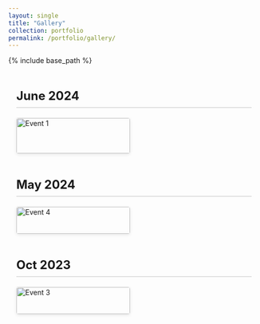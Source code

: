 ```yaml
---
layout: single
title: "Gallery"
collection: portfolio
permalink: /portfolio/gallery/
---
```


{% include base_path %}

<style>
  /* outer spacing */
  .gallery-timeline {
    max-width: 900px;
    margin: 2rem auto;
    padding: 0 1rem;
  }

  /* date headings */
  .gallery-timeline h2 {
    margin-top: 3rem;
    font-size: 1.5rem;
    border-bottom: 2px solid #e0e0e0;
    padding-bottom: 0.5rem;
    color: currentColor;
  }

  /* grid wrapper */
  .gallery-grid {
    display: grid;
    grid-template-columns: repeat(auto-fill, minmax(200px,1fr));
    grid-gap: 1rem;
    margin-top: 1rem;
  }

  /* each image + caption */
  .gallery-grid figure {
    margin: 0;
    background: var(--color-canvas-subtle);
    border-radius: 4px;
    overflow: hidden;
    box-shadow: 0 2px 6px rgba(0,0,0,0.1);
  }
  .gallery-grid img {
    display: block;
    width: 100%;
    height: auto;
  }
  .gallery-grid figcaption {
    padding: 0.5rem;
    font-size: 0.9rem;
    color: #222;
    text-align: center;
    background: rgba(255,255,255,0.85);
  }
  
  /* Dark‐mode override: dark background + light text */
  @media (prefers-color-scheme: dark) {
    .gallery-grid figcaption {
      background: rgba(0,0,0,0.7);
      color: #eee;
    }
  }
</style>

<div class="gallery-timeline">

 
  <!-- June 2025 -->
  <h2>June 2024</h2>
  <div class="gallery-grid">
    <figure>
      <img src="{{ '/images/gallery/advik.jpg' | relative_url }}" alt="Event 1">
      <figcaption>Me teaching Advik at Boston, US</figcaption>
    </figure>
    <!-- more figures… -->
  </div>

  <h2>May 2024</h2>
  <div class="gallery-grid">
    <figure>
      <img src="{{ '/images/gallery/profile.png' | relative_url }}" alt="Event 4">
      <figcaption>At MIT, USA</figcaption>
    </figure>
    <!-- … -->
  </div>

  <!-- May 2025 -->
  <h2>Oct 2023</h2>
  <div class="gallery-grid">
    <figure>
      <img src="{{ '/images/gallery/inno.jpg' | relative_url }}" alt="Event 3">
      <figcaption>Ganit Mela</figcaption>
    </figure>
    <!-- … -->
  </div>

</div>
